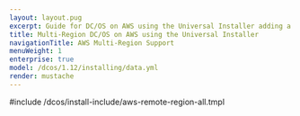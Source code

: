 ```yaml
---
layout: layout.pug
excerpt: Guide for DC/OS on AWS using the Universal Installer adding a remote region.
title: Multi-Region DC/OS on AWS using the Universal Installer
navigationTitle: AWS Multi-Region Support
menuWeight: 1
enterprise: true
model: /dcos/1.12/installing/data.yml
render: mustache
---
```


#include /dcos/install-include/aws-remote-region-all.tmpl